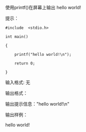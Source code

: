 使用printf()在屏幕上输出 hello world!

提示：
```
#include  <stdio.h>

int main()

{

	printf("hello world!\n");

	return 0;

}

```

输入格式: 无

输出格式：

输出提示信息："hello world!\n"

输出样例：

hello world!